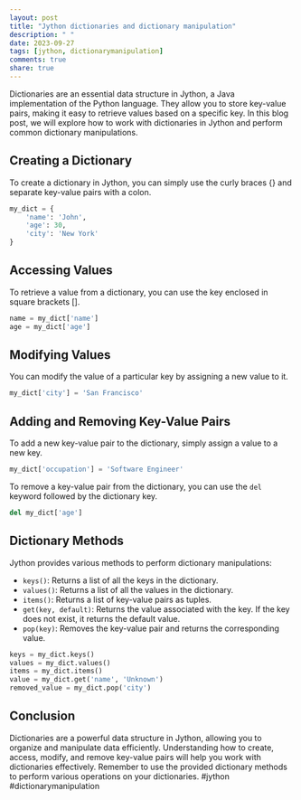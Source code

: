 ```yaml
---
layout: post
title: "Jython dictionaries and dictionary manipulation"
description: " "
date: 2023-09-27
tags: [jython, dictionarymanipulation]
comments: true
share: true
---
```


Dictionaries are an essential data structure in Jython, a Java implementation of the Python language. They allow you to store key-value pairs, making it easy to retrieve values based on a specific key. In this blog post, we will explore how to work with dictionaries in Jython and perform common dictionary manipulations.

## Creating a Dictionary

To create a dictionary in Jython, you can simply use the curly braces {} and separate key-value pairs with a colon.

```python
my_dict = {
    'name': 'John',
    'age': 30,
    'city': 'New York'
}
```

## Accessing Values

To retrieve a value from a dictionary, you can use the key enclosed in square brackets [].

```python
name = my_dict['name']
age = my_dict['age']
```

## Modifying Values

You can modify the value of a particular key by assigning a new value to it.

```python
my_dict['city'] = 'San Francisco'
```

## Adding and Removing Key-Value Pairs

To add a new key-value pair to the dictionary, simply assign a value to a new key.

```python
my_dict['occupation'] = 'Software Engineer'
```

To remove a key-value pair from the dictionary, you can use the `del` keyword followed by the dictionary key.

```python
del my_dict['age']
```

## Dictionary Methods

Jython provides various methods to perform dictionary manipulations:

- `keys()`: Returns a list of all the keys in the dictionary.
- `values()`: Returns a list of all the values in the dictionary.
- `items()`: Returns a list of key-value pairs as tuples.
- `get(key, default)`: Returns the value associated with the key. If the key does not exist, it returns the default value.
- `pop(key)`: Removes the key-value pair and returns the corresponding value.

```python
keys = my_dict.keys()
values = my_dict.values()
items = my_dict.items()
value = my_dict.get('name', 'Unknown')
removed_value = my_dict.pop('city')
```

## Conclusion

Dictionaries are a powerful data structure in Jython, allowing you to organize and manipulate data efficiently. Understanding how to create, access, modify, and remove key-value pairs will help you work with dictionaries effectively. Remember to use the provided dictionary methods to perform various operations on your dictionaries. #jython #dictionarymanipulation